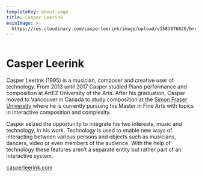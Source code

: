 ```yaml
---
templateKey: about-page
title: Casper Leerink
mainImage: >-
  https://res.cloudinary.com/casperleerink/image/upload/v1583876826/breathingbass/casperbio.jpg
---
```

<img src="https://res.cloudinary.com/casperleerink/image/upload/v1583876826/breathingbass/casperbio.jpg" alt="" title="" class="half half-right"></img>

# Casper Leerink

Casper Leerink (1995) is a musician, composer and creative user of technology. From 2013 until 2017 Casper studied Piano performance  and composition at ArtEZ University of the Arts. After his graduation, Casper moved to Vancouver in Canada to study composition at the [Simon Fraser University](https://www.youtube.com/watch?v=dQw4w9WgXcQ) where he is currently pursuing his Master in Fine Arts with topics in interactive composition and complexity.

Casper seized the opportunity to integrate his two interests, music and technology, in his work. Technology is used to enable new ways of interacting between various persons and objects such as musicians, dancers, video or even members of the audience. With the help of technology these features aren’t a separate entity but rather part of an interactive system.

[casperleerink.com](https://casperleerink.com/)

